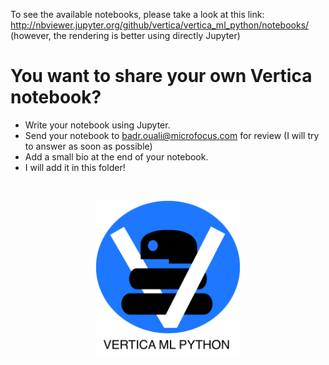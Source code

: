To see the available notebooks, please take a look at this link: http://nbviewer.jupyter.org/github/vertica/vertica_ml_python/notebooks/ (however, the rendering is better using directly Jupyter)

# You want to share your own Vertica notebook?

<ul>
  <li>Write your notebook using Jupyter.</li>
  <li>Send your notebook to <a href="mailto:badr.ouali@microfocus.com">badr.ouali@microfocus.com</a> for review (I will try to answer as soon as possible)</li>
  <li>Add a small bio at the end of your notebook.</li>
  <li>I will add it in this folder!</li>
</ul>
<br>
<p align="center">
<img src="./images/vpython.png" width="230px">
</p>
